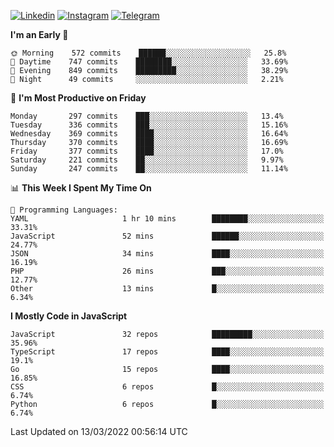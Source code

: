 [![Linkedin](https://img.shields.io/badge/-Archie-blue?style=flat-square&labelColor=gray&logo=Linkedin&logoColor=white&link=https://www.linkedin.com/in/archisdi)](https://www.linkedin.com/in/archisdi)
[![Instagram](https://img.shields.io/badge/-@archisdi-orange?style=flat-square&labelColor=gray&logo=Instagram&logoColor=white&link=https://www.instagram.com/archisdi)](https://www.instagram.com/archisdi)
[![Telegram](https://img.shields.io/badge/-aai-informational?style=flat-square&labelColor=gray&logo=telegram&logoColor=white&link=https://t.me/archisdi)](https://t.me/archisdi)

<!--START_SECTION:waka-->
**I'm an Early 🐤** 

```text
🌞 Morning    572 commits    ██████░░░░░░░░░░░░░░░░░░░   25.8% 
🌆 Daytime    747 commits    ████████░░░░░░░░░░░░░░░░░   33.69% 
🌃 Evening    849 commits    █████████░░░░░░░░░░░░░░░░   38.29% 
🌙 Night      49 commits     ░░░░░░░░░░░░░░░░░░░░░░░░░   2.21%

```
📅 **I'm Most Productive on Friday** 

```text
Monday       297 commits    ███░░░░░░░░░░░░░░░░░░░░░░   13.4% 
Tuesday      336 commits    ███░░░░░░░░░░░░░░░░░░░░░░   15.16% 
Wednesday    369 commits    ████░░░░░░░░░░░░░░░░░░░░░   16.64% 
Thursday     370 commits    ████░░░░░░░░░░░░░░░░░░░░░   16.69% 
Friday       377 commits    ████░░░░░░░░░░░░░░░░░░░░░   17.0% 
Saturday     221 commits    ██░░░░░░░░░░░░░░░░░░░░░░░   9.97% 
Sunday       247 commits    ██░░░░░░░░░░░░░░░░░░░░░░░   11.14%

```


📊 **This Week I Spent My Time On** 

```text
💬 Programming Languages: 
YAML                     1 hr 10 mins        ████████░░░░░░░░░░░░░░░░░   33.31% 
JavaScript               52 mins             ██████░░░░░░░░░░░░░░░░░░░   24.77% 
JSON                     34 mins             ████░░░░░░░░░░░░░░░░░░░░░   16.19% 
PHP                      26 mins             ███░░░░░░░░░░░░░░░░░░░░░░   12.77% 
Other                    13 mins             █░░░░░░░░░░░░░░░░░░░░░░░░   6.34%

```

**I Mostly Code in JavaScript** 

```text
JavaScript               32 repos            █████████░░░░░░░░░░░░░░░░   35.96% 
TypeScript               17 repos            ████░░░░░░░░░░░░░░░░░░░░░   19.1% 
Go                       15 repos            ████░░░░░░░░░░░░░░░░░░░░░   16.85% 
CSS                      6 repos             █░░░░░░░░░░░░░░░░░░░░░░░░   6.74% 
Python                   6 repos             █░░░░░░░░░░░░░░░░░░░░░░░░   6.74%

```



 Last Updated on 13/03/2022 00:56:14 UTC
<!--END_SECTION:waka-->